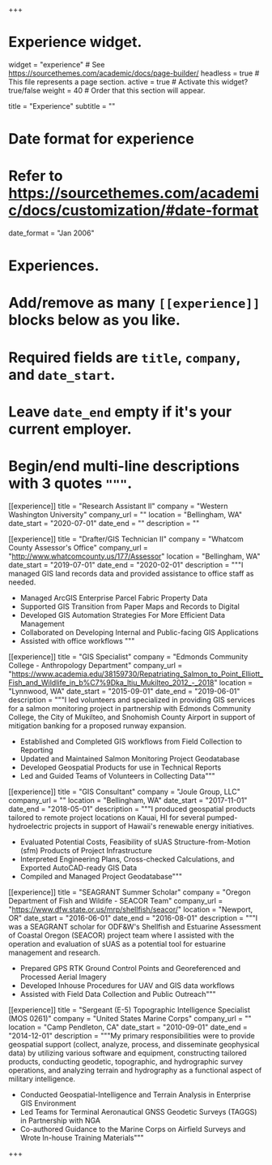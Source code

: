 +++
# Experience widget.
widget = "experience"  # See https://sourcethemes.com/academic/docs/page-builder/
headless = true  # This file represents a page section.
active = true  # Activate this widget? true/false
weight = 40  # Order that this section will appear.

title = "Experience"
subtitle = ""

# Date format for experience
#   Refer to https://sourcethemes.com/academic/docs/customization/#date-format
date_format = "Jan 2006"

# Experiences.
#   Add/remove as many `[[experience]]` blocks below as you like.
#   Required fields are `title`, `company`, and `date_start`.
#   Leave `date_end` empty if it's your current employer.
#   Begin/end multi-line descriptions with 3 quotes `"""`.
[[experience]]
  title = "Research Assistant II"
  company = "Western Washington University"
  company_url = ""
  location = "Bellingham, WA"
  date_start = "2020-07-01"
  date_end = ""
  description = ""
  
[[experience]]
  title = "Drafter/GIS Technician II"
  company = "Whatcom County Assessor's Office"
  company_url = "http://www.whatcomcounty.us/177/Assessor"
  location = "Bellingham, WA"
  date_start = "2019-07-01"
  date_end = "2020-02-01"
  description = """I managed GIS land records data and provided assistance to office staff as needed.
  
  * Managed ArcGIS Enterprise Parcel Fabric Property Data
  * Supported GIS Transition from Paper Maps and Records to Digital
  * Developed GIS Automation Strategies For More Efficient Data Management
  * Collaborated on Developing Internal and Public-facing GIS Applications
  * Assisted with office workflows
  """

[[experience]]
  title = "GIS Specialist"
  company = "Edmonds Community College - Anthropology Department"
  company_url = "https://www.academia.edu/38159730/Repatriating_Salmon_to_Point_Elliott_Fish_and_Wildlife_in_b%C7%9Dka_ltiu_Mukilteo_2012_-_2018"
  location = "Lynnwood, WA"
  date_start = "2015-09-01"
  date_end = "2019-06-01"
  description = """I led volunteers and specialized in providing GIS services for a salmon monitoring project in partnership with Edmonds Community College, the City of Mukilteo, and Snohomish County Airport in support of mitigation banking for a proposed runway expansion.
  
  * Established and Completed GIS workflows from Field Collection to Reporting 
  * Updated and Maintained Salmon Monitoring Project Geodatabase
  * Developed Geospatial Products for use in Technical Reports
  * Led and Guided Teams of Volunteers in Collecting Data"""
  
[[experience]]
  title = "GIS Consultant"
  company = "Joule Group, LLC"
  company_url = ""
  location = "Bellingham, WA"
  date_start = "2017-11-01"
  date_end = "2018-05-01"
  description = """I produced geospatial products tailored to remote project locations on Kauai, HI for several pumped-hydroelectric projects in support of Hawaii's renewable energy initiatives.  
  
  * Evaluated Potential Costs, Feasibility of sUAS Structure-from-Motion (sfm) Products of Project Infrastructure
  * Interpreted Engineering Plans, Cross-checked Calculations, and Exported AutoCAD-ready GIS Data
  * Compiled and Managed Project Geodatabase"""
  
[[experience]]
  title = "SEAGRANT Summer Scholar"
  company = "Oregon Department of Fish and Wildife - SEACOR Team"
  company_url = "https://www.dfw.state.or.us/mrp/shellfish/seacor/"
  location = "Newport, OR"
  date_start = "2016-06-01"
  date_end = "2016-08-01"
  description = """I was a SEAGRANT scholar for ODF&W's Shellfish and Estuarine Assessment of Coastal Oregon (SEACOR) project team where I assisted with the operation and evaluation of sUAS as a potential tool for estuarine management and research.
  
  * Prepared GPS RTK Ground Control Points and Georeferenced and Processed Aerial Imagery
  * Developed Inhouse Procedures for UAV and GIS data workflows
  * Assisted with Field Data Collection and Public Outreach"""
  
[[experience]]
  title = "Sergeant (E-5) Topographic Intelligence Specialist (MOS 0261)"
  company = "United States Marine Corps"
  company_url = ""
  location = "Camp Pendleton, CA"
  date_start = "2010-09-01"
  date_end = "2014-12-01"
  description = """My primary responsibilities were to provide geospatial support (collect, analyze, process, and disseminate geophysical data) by utilizing various software and equipment, constructing tailored products, conducting geodetic, topographic, and hydrographic survey operations, and analyzing terrain and hydrography as a functional aspect of military intelligence.  
  
  * Conducted Geospatial-Intelligence and Terrain Analysis in Enterprise GIS Environment
  * Led Teams for Terminal Aeronautical GNSS Geodetic Surveys (TAGGS) in Partnership with NGA
  * Co-authored Guidance to the Marine Corps on Airfield Surveys and Wrote In-house Training Materials"""

+++
